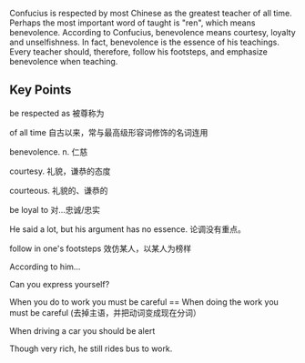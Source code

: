 Confucius is respected by most Chinese as the greatest teacher of all time. 
Perhaps the most important word of taught is "ren", which means benevolence. According to Confucius, benevolence means courtesy, loyalty and unselfishness. 
In fact, benevolence is the essence of his teachings.
Every teacher should, therefore, follow his footsteps, and emphasize benevolence when teaching.

## Key Points
be respected as 被尊称为

of all time 自古以来，常与最高级形容词修饰的名词连用

benevolence. n. 仁慈

courtesy. 礼貌，谦恭的态度

courteous. 礼貌的、谦恭的

be loyal to 对...忠诚/忠实

He said a lot, but his argument has no essence. 论调没有重点。

follow in one's footsteps 效仿某人，以某人为榜样

According to him...

Can you express yourself?

When you do to work you must be careful ==  When doing the work you must be careful (去掉主语，并把动词变成现在分词）

When driving a car you should be alert

Though very rich, he still rides bus to work.
